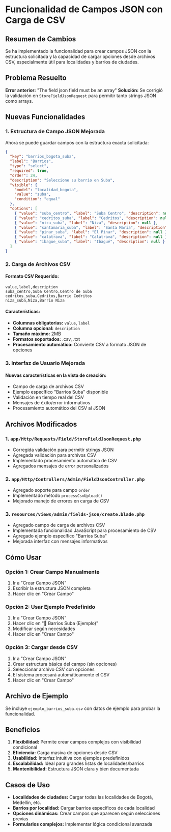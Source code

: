 # Funcionalidad de Campos JSON con Carga de CSV

## Resumen de Cambios

Se ha implementado la funcionalidad para crear campos JSON con la estructura solicitada y la capacidad de cargar opciones desde archivos CSV, especialmente útil para localidades y barrios de ciudades.

## Problema Resuelto

**Error anterior:** "The field json field must be an array"
**Solución:** Se corrigió la validación en `StoreFieldJsonRequest` para permitir tanto strings JSON como arrays.

## Nuevas Funcionalidades

### 1. Estructura de Campo JSON Mejorada

Ahora se puede guardar campos con la estructura exacta solicitada:

```json
{
  "key": "barrios_bogota_suba",
  "label": "Barrios",
  "type": "select",
  "required": true,
  "order": 24,
  "description": "Seleccione su barrio en Suba",
  "visible": {
    "model": "localidad_bogota",
    "value": "suba",
    "condition": "equal"
  },
  "options": [
    { "value": "suba_centro", "label": "Suba Centro", "description": null },
    { "value": "cedritos_suba", "label": "Cedritos", "description": null },
    { "value": "niza_suba", "label": "Niza", "description": null },
    { "value": "santamaria_suba", "label": "Santa María", "description": null },
    { "value": "pinar_suba", "label": "El Pinar", "description": null },
    { "value": "calatrava", "label": "Calatrava", "description": null },
    { "value": "ibague_suba", "label": "Ibagué", "description": null }
  ]
}
```

### 2. Carga de Archivos CSV

#### Formato CSV Requerido:
```csv
value,label,description
suba_centro,Suba Centro,Centro de Suba
cedritos_suba,Cedritos,Barrio Cedritos
niza_suba,Niza,Barrio Niza
```

#### Características:
- **Columnas obligatorias:** `value`, `label`
- **Columna opcional:** `description`
- **Tamaño máximo:** 2MB
- **Formatos soportados:** .csv, .txt
- **Procesamiento automático:** Convierte CSV a formato JSON de opciones

### 3. Interfaz de Usuario Mejorada

#### Nuevas características en la vista de creación:
- Campo de carga de archivos CSV
- Ejemplo específico "Barrios Suba" disponible
- Validación en tiempo real del CSV
- Mensajes de éxito/error informativos
- Procesamiento automático del CSV al JSON

## Archivos Modificados

### 1. `app/Http/Requests/Field/StoreFieldJsonRequest.php`
- Corregida validación para permitir strings JSON
- Agregada validación para archivos CSV
- Implementado procesamiento automático de CSV
- Agregados mensajes de error personalizados

### 2. `app/Http/Controllers/Admin/FieldJsonController.php`
- Agregado soporte para campo `order`
- Implementado método `processCsvUpload()`
- Mejorado manejo de errores en carga de CSV

### 3. `resources/views/admin/fields-json/create.blade.php`
- Agregado campo de carga de archivos CSV
- Implementada funcionalidad JavaScript para procesamiento de CSV
- Agregado ejemplo específico "Barrios Suba"
- Mejorada interfaz con mensajes informativos

## Cómo Usar

### Opción 1: Crear Campo Manualmente
1. Ir a "Crear Campo JSON"
2. Escribir la estructura JSON completa
3. Hacer clic en "Crear Campo"

### Opción 2: Usar Ejemplo Predefinido
1. Ir a "Crear Campo JSON"
2. Hacer clic en "🎯 Barrios Suba (Ejemplo)"
3. Modificar según necesidades
4. Hacer clic en "Crear Campo"

### Opción 3: Cargar desde CSV
1. Ir a "Crear Campo JSON"
2. Crear estructura básica del campo (sin opciones)
3. Seleccionar archivo CSV con opciones
4. El sistema procesará automáticamente el CSV
5. Hacer clic en "Crear Campo"

## Archivo de Ejemplo

Se incluye `ejemplo_barrios_suba.csv` con datos de ejemplo para probar la funcionalidad.

## Beneficios

1. **Flexibilidad:** Permite crear campos complejos con visibilidad condicional
2. **Eficiencia:** Carga masiva de opciones desde CSV
3. **Usabilidad:** Interfaz intuitiva con ejemplos predefinidos
4. **Escalabilidad:** Ideal para grandes listas de localidades/barrios
5. **Mantenibilidad:** Estructura JSON clara y bien documentada

## Casos de Uso

- **Localidades de ciudades:** Cargar todas las localidades de Bogotá, Medellín, etc.
- **Barrios por localidad:** Cargar barrios específicos de cada localidad
- **Opciones dinámicas:** Crear campos que aparecen según selecciones previas
- **Formularios complejos:** Implementar lógica condicional avanzada
